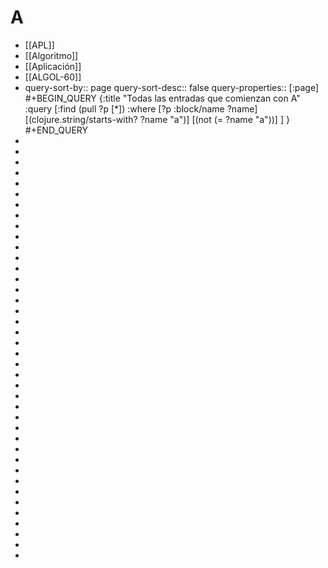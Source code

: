 # A
- [[APL]]
- [[Algoritmo]]
- [[Aplicación]]
- [[ALGOL-60]]
- query-sort-by:: page
  query-sort-desc:: false
  query-properties:: [:page]
  #+BEGIN_QUERY
  {:title "Todas las entradas que comienzan con A"
   :query [:find (pull ?p [*])
           :where 
           [?p :block/name ?name]
  	     [(clojure.string/starts-with? ?name "a")]
           [(not (= ?name "a"))]
  	 ]
  }
  #+END_QUERY
-
-
-
-
-
-
-
-
-
-
-
-
-
-
-
-
-
-
-
-
-
-
-
-
-
-
-
-
-
-
-
-
-
-
-
-
-
-
-
-